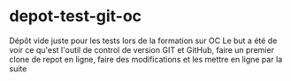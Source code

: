 # depot-test-git-oc
Dépôt vide juste pour les tests lors de la formation sur OC
Le but a été de voir ce qu'est l'outil de control de version GIT et GitHub,
faire un premier clone de repot en ligne,
faire des modifications et les mettre en ligne par la suite
